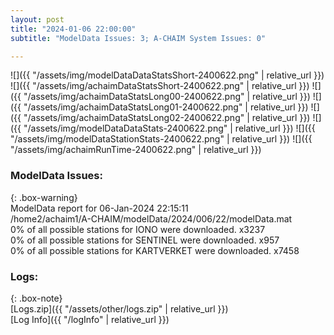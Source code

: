 ```yaml
---
layout: post
title: "2024-01-06 22:00:00"
subtitle: "ModelData Issues: 3; A-CHAIM System Issues: 0"

---
```


![]({{ "/assets/img/modelDataDataStatsShort-2400622.png" | relative_url }})
![]({{ "/assets/img/achaimDataStatsShort-2400622.png" | relative_url }})
![]({{ "/assets/img/achaimDataStatsLong00-2400622.png" | relative_url }})
![]({{ "/assets/img/achaimDataStatsLong01-2400622.png" | relative_url }})
![]({{ "/assets/img/achaimDataStatsLong02-2400622.png" | relative_url }})
![]({{ "/assets/img/modelDataDataStats-2400622.png" | relative_url }})
![]({{ "/assets/img/modelDataStationStats-2400622.png" | relative_url }})
![]({{ "/assets/img/achaimRunTime-2400622.png" | relative_url }})


### ModelData Issues:  
  
{: .box-warning}  
 ModelData report for 06-Jan-2024 22:15:11   
 /home2/achaim1/A-CHAIM/modelData/2024/006/22/modelData.mat   
 0% of all possible stations for IONO were downloaded. x3237   
 0% of all possible stations for SENTINEL were downloaded. x957   
 0% of all possible stations for KARTVERKET were downloaded. x7458   
  


### Logs:  
  
{: .box-note}  
[Logs.zip]({{ "/assets/other/logs.zip" | relative_url }})  
[Log Info]({{ "/logInfo" | relative_url }})  
